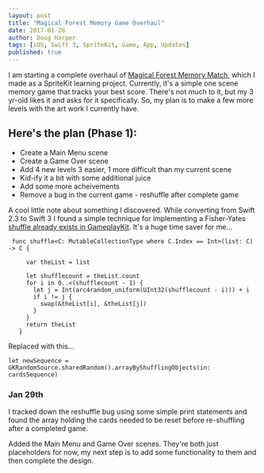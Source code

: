 ```yaml
---
layout: post
title: "Magical Forest Memory Game Overhaul"
date: 2017-01-28
author: Doug Harper
tags: [iOS, Swift 3, SpriteKit, Game, App, Updates]
published: true
---
```


I am starting a complete overhaul of [Magical Forest Memory Match](https://itunes.apple.com/us/app/magical-forest-memory-match/id984939318?ls=1&mt=8 "Magical Forest Memory Match"), which I made as a SpriteKit learning project.  Currently, it's a simple one scene memory game that tracks your best score.  There's not much to it, but my 3 yr-old likes it and asks for it specifically.  So, my plan is to make a few more levels with the art work I currently have.  

## Here's the plan (Phase 1):

* Create a Main Menu scene
* Create a Game Over scene
* Add 4 new levels 3 easier, 1 more difficult than my current scene
* Kid-ify it a bit with some additional juice
* Add some more acheivements
* Remove a bug in the current game - reshuffle after complete game

A cool little note about something I discovered.  While converting from Swift 2.3 to Swift 3 I found a simple technique for implementing a Fisher-Yates [shuffle already exists in GameplayKit](https://developer.apple.com/reference/gameplaykit/gkrandomsource#//apple_ref/occ/instm/GKRandomSource/arrayByShufflingObjectsInArray: "Random shuffle in GamePlayKit").  It's a huge time saver for me... 

     func shuffle<C: MutableCollectionType where C.Index == Int>(list: C) -> C {

         var theList = list

         let shufflecount = theList.count
         for i in 0..<(shufflecount - 1) {
           let j = Int(arc4random_uniform(UInt32(shufflecount - i))) + i
           if i != j {
             swap(&theList[i], &theList[j])
           }
         }
         return theList 
       }
       
Replaced with this...

    let newSequence = GKRandomSource.sharedRandom().arrayByShufflingObjects(in: cardsSequence)
    
    
### Jan 29th

I tracked down the reshuffle bug using some simple print statements and found the array holding the cards needed to be reset before re-shuffling after a completed game.  

Added the Main Menu and Game Over scenes.  They're both just placeholders for now, my next step is to add some functionality to them and then complete the design.  


